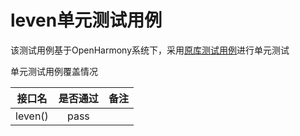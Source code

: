 # leven单元测试用例

该测试用例基于OpenHarmony系统下，采用[原库测试用例](https://github.com/sindresorhus/leven/blob/main/test.js)进行单元测试

单元测试用例覆盖情况

|             接口名              |是否通过	|备注|
|:----------------------------:|:---:|:---:|
|      leven()       |pass||
